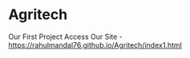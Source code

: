 # Agritech
Our First Project
Access Our Site - https://rahulmandal76.github.io/Agritech/index1.html
